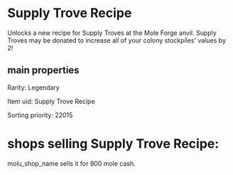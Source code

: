 # Supply Trove Recipe

Unlocks a new recipe for Supply Troves at the Mole Forge anvil. Supply Troves may be donated to increase all of your colony stockpiles' values by 2!

## main properties

Rarity: Legendary

Item uid: Supply Trove Recipe

Sorting priority: 22015

# shops selling Supply Trove Recipe:

molu_shop_name sells it for 900 mole cash.